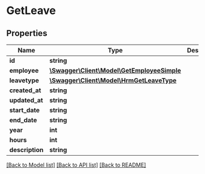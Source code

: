 # GetLeave

## Properties

 Name            | Type                                                                | Description | Notes      
-----------------|---------------------------------------------------------------------|-------------|------------
 **id**          | **string**                                                          |             | [optional] 
 **employee**    | [**\Swagger\Client\Model\GetEmployeeSimple**](GetEmployeeSimple.md) |             | [optional] 
 **leavetype**   | [**\Swagger\Client\Model\HrmGetLeaveType**](HrmGetLeaveType.md)     |             | [optional] 
 **created_at**  | **string**                                                          |             | [optional] 
 **updated_at**  | **string**                                                          |             | [optional] 
 **start_date**  | **string**                                                          |             | [optional] 
 **end_date**    | **string**                                                          |             | [optional] 
 **year**        | **int**                                                             |             | [optional] 
 **hours**       | **int**                                                             |             | [optional] 
 **description** | **string**                                                          |             | [optional] 

[[Back to Model list]](../../README.md#documentation-for-models) [[Back to API list]](../../README.md#documentation-for-api-endpoints) [[Back to README]](../../README.md)


